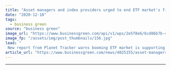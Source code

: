 ```yaml
---
title: "Asset managers and index providers urged to end ETF market's financing of deforestation"
date: "2020-12-18"
tags: 
  - business green
source: "business green"
image_url: "https://www.businessgreen.com/api/v1/wps/2e5f8e6/6cd86b7b-4726-4af8-af5e-cdd45d52e800/15/iw-market-rise-equities-023-185x114.jpg"
image_fp: "/assets/img/post_thumbnails/156.jpg"
lead: "
 New report from Planet Tracker warns booming ETF market is supporting soybean companies driving mass deforestation in Brazil, Indonesia, and the Democratic Republic of the Congo (DRC) ..."
article_url: "https://www.businessgreen.com/news/4025155/asset-managers-index-providers-urged-end-etf-market-financing-deforestation"
---
```


---
